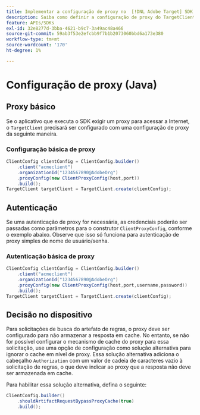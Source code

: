 ```yaml
---
title: Implementar a configuração de proxy no  [!DNL Adobe Target] SDK Java
description: Saiba como definir a configuração de proxy do TargetClient no  [!DNL Adobe Target] SDK do Java.
feature: APIs/SDKs
exl-id: 32e8277d-3bba-4621-b9c7-3a49ac48a466
source-git-commit: 59ab3f53e2efcbb9f7b1b2073060bbd6a173e380
workflow-type: tm+mt
source-wordcount: '170'
ht-degree: 1%

---
```


# Configuração de proxy (Java)

## Proxy básico

Se o aplicativo que executa o SDK exigir um proxy para acessar a Internet, o `TargetClient` precisará ser configurado com uma configuração de proxy da seguinte maneira.

### Configuração básica de proxy

```java {line-numbers="true"}
ClientConfig clientConfig = ClientConfig.builder()
    .client("acmeclient")
    .organizationId("1234567890@AdobeOrg")
    .proxyConfig(new ClientProxyConfig(host,port))
    .build();
TargetClient targetClient = TargetClient.create(clientConfig);
```

## Autenticação

Se uma autenticação de proxy for necessária, as credenciais poderão ser passadas como parâmetros para o construtor `ClientProxyConfig`, conforme o exemplo abaixo. Observe que isso só funciona para autenticação de proxy simples de nome de usuário/senha.

### Autenticação básica de proxy

```java {line-numbers="true"}
ClientConfig clientConfig = ClientConfig.builder()
    .client("acmeclient")
    .organizationId("1234567890@AdobeOrg")
    .proxyConfig(new ClientProxyConfig(host,port,username,password))
    .build();
TargetClient targetClient = TargetClient.create(clientConfig);
```

## Decisão no dispositivo

Para solicitações de busca do artefato de regras, o proxy deve ser configurado para não armazenar a resposta em cache. No entanto, se não for possível configurar o mecanismo de cache do proxy para essa solicitação, use uma opção de configuração como solução alternativa para ignorar o cache em nível de proxy. Essa solução alternativa adiciona o cabeçalho `Authorization` com um valor de cadeia de caracteres vazio à solicitação de regras, o que deve indicar ao proxy que a resposta não deve ser armazenada em cache.

Para habilitar essa solução alternativa, defina o seguinte:

```java {line-numbers="true"}
ClientConfig.builder()
    .shouldArtifactRequestBypassProxyCache(true)
    .build();
```


